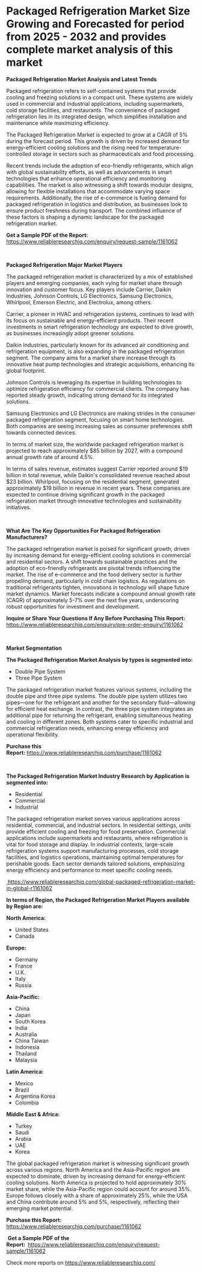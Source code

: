 <p><h1>Packaged Refrigeration Market Size Growing and Forecasted for period from 2025 - 2032 and provides complete market analysis of this market</h1></p><p><strong>Packaged Refrigeration Market Analysis and Latest Trends</strong></p>
<p><p>Packaged refrigeration refers to self-contained systems that provide cooling and freezing solutions in a compact unit. These systems are widely used in commercial and industrial applications, including supermarkets, cold storage facilities, and restaurants. The convenience of packaged refrigeration lies in its integrated design, which simplifies installation and maintenance while maximizing efficiency.</p><p>The Packaged Refrigeration Market is expected to grow at a CAGR of 5% during the forecast period. This growth is driven by increased demand for energy-efficient cooling solutions and the rising need for temperature-controlled storage in sectors such as pharmaceuticals and food processing. </p><p>Recent trends include the adoption of eco-friendly refrigerants, which align with global sustainability efforts, as well as advancements in smart technologies that enhance operational efficiency and monitoring capabilities. The market is also witnessing a shift towards modular designs, allowing for flexible installations that accommodate varying space requirements. Additionally, the rise of e-commerce is fueling demand for packaged refrigeration in logistics and distribution, as businesses look to ensure product freshness during transport. The combined influence of these factors is shaping a dynamic landscape for the packaged refrigeration market.</p></p>
<p><strong>Get a Sample PDF of the Report:&nbsp;</strong> <a href="https://www.reliableresearchiq.com/enquiry/request-sample/1161062?utm_campaign=2717&utm_medium=2&utm_source=Github&utm_content=ia&utm_term=22032025&utm_id=packaged-refrigeration">https://www.reliableresearchiq.com/enquiry/request-sample/1161062</a></p>
<p>&nbsp;</p>
<p><strong>Packaged Refrigeration Major Market Players</strong></p>
<p><p>The packaged refrigeration market is characterized by a mix of established players and emerging companies, each vying for market share through innovation and customer focus. Key players include Carrier, Daikin Industries, Johnson Controls, LG Electronics, Samsung Electronics, Whirlpool, Emerson Electric, and Electrolux, among others.</p><p>Carrier, a pioneer in HVAC and refrigeration systems, continues to lead with its focus on sustainable and energy-efficient products. Their recent investments in smart refrigeration technology are expected to drive growth, as businesses increasingly adopt greener solutions.</p><p>Daikin Industries, particularly known for its advanced air conditioning and refrigeration equipment, is also expanding in the packaged refrigeration segment. The company aims for a market share increase through its innovative heat pump technologies and strategic acquisitions, enhancing its global footprint.</p><p>Johnson Controls is leveraging its expertise in building technologies to optimize refrigeration efficiency for commercial clients. The company has reported steady growth, indicating strong demand for its integrated solutions.</p><p>Samsung Electronics and LG Electronics are making strides in the consumer packaged refrigeration segment, focusing on smart home technologies. Both companies are seeing increasing sales as consumer preferences shift towards connected devices.</p><p>In terms of market size, the worldwide packaged refrigeration market is projected to reach approximately $85 billion by 2027, with a compound annual growth rate of around 4.5%.</p><p>In terms of sales revenue, estimates suggest Carrier reported around $19 billion in total revenue, while Daikin's consolidated revenue reached about $23 billion. Whirlpool, focusing on the residential segment, generated approximately $19 billion in revenue in recent years. These companies are expected to continue driving significant growth in the packaged refrigeration market through innovative technologies and sustainability initiatives.</p></p>
<p>&nbsp;</p>
<p><strong>What Are The Key Opportunities For Packaged Refrigeration Manufacturers?</strong></p>
<p><p>The packaged refrigeration market is poised for significant growth, driven by increasing demand for energy-efficient cooling solutions in commercial and residential sectors. A shift towards sustainable practices and the adoption of eco-friendly refrigerants are pivotal trends influencing the market. The rise of e-commerce and the food delivery sector is further propelling demand, particularly in cold chain logistics. As regulations on traditional refrigerants tighten, innovations in technology will shape future market dynamics. Market forecasts indicate a compound annual growth rate (CAGR) of approximately 5-7% over the next five years, underscoring robust opportunities for investment and development.</p></p>
<p><strong>Inquire or Share Your Questions If Any Before Purchasing This Report:</strong> <a href="https://www.reliableresearchiq.com/enquiry/pre-order-enquiry/1161062?utm_campaign=2717&utm_medium=2&utm_source=Github&utm_content=ia&utm_term=22032025&utm_id=packaged-refrigeration">https://www.reliableresearchiq.com/enquiry/pre-order-enquiry/1161062</a></p>
<p>&nbsp;</p>
<p><strong>Market Segmentation</strong></p>
<p><strong>The Packaged Refrigeration Market Analysis by types is segmented into:</strong></p>
<p><ul><li>Double Pipe System</li><li>Three Pipe System</li></ul></p>
<p><p>The packaged refrigeration market features various systems, including the double pipe and three pipe systems. The double pipe system utilizes two pipes—one for the refrigerant and another for the secondary fluid—allowing for efficient heat exchange. In contrast, the three pipe system integrates an additional pipe for returning the refrigerant, enabling simultaneous heating and cooling in different zones. Both systems cater to specific industrial and commercial refrigeration needs, enhancing energy efficiency and operational flexibility.</p></p>
<p><strong>Purchase this Report:&nbsp;</strong><a href="https://www.reliableresearchiq.com/purchase/1161062?utm_campaign=2717&utm_medium=2&utm_source=Github&utm_content=ia&utm_term=22032025&utm_id=packaged-refrigeration">https://www.reliableresearchiq.com/purchase/1161062</a></p>
<p>&nbsp;</p>
<p><strong>The Packaged Refrigeration Market Industry Research by Application is segmented into:</strong></p>
<p><ul><li>Residential</li><li>Commercial</li><li>Industrial</li></ul></p>
<p><p>The packaged refrigeration market serves various applications across residential, commercial, and industrial sectors. In residential settings, units provide efficient cooling and freezing for food preservation. Commercial applications include supermarkets and restaurants, where refrigeration is vital for food storage and display. In industrial contexts, large-scale refrigeration systems support manufacturing processes, cold storage facilities, and logistics operations, maintaining optimal temperatures for perishable goods. Each sector demands tailored solutions, emphasizing energy efficiency and performance to meet specific cooling needs.</p></p>
<p><a href="https://www.reliableresearchiq.com/global-packaged-refrigeration-market-in-global-r1161062?utm_campaign=2717&utm_medium=2&utm_source=Github&utm_content=ia&utm_term=22032025&utm_id=packaged-refrigeration">&nbsp;https://www.reliableresearchiq.com/global-packaged-refrigeration-market-in-global-r1161062</a></p>
<p><strong>In terms of Region, the Packaged Refrigeration Market Players available by Region are:</strong></p>
<p>
    <p> <strong> North America: </strong>
        <ul>
            <li>United States</li>
            <li>Canada</li>
        </ul>
        </p> 
    <p> <strong> Europe: </strong>
        <ul>
            <li>Germany</li>
            <li>France</li>
            <li>U.K.</li>
            <li>Italy</li>
            <li>Russia</li>
        </ul>
        </p> 
    <p> <strong> Asia-Pacific: </strong>
        <ul>
            <li>China</li>
            <li>Japan</li>
            <li>South Korea</li>
            <li>India</li>
            <li>Australia</li>
            <li>China Taiwan</li>
            <li>Indonesia</li>
            <li>Thailand</li>
            <li>Malaysia</li>
        </ul>
        </p> 
    <p> <strong> Latin America: </strong>
        <ul>
            <li>Mexico</li>
            <li>Brazil</li>
            <li>Argentina Korea</li>
            <li>Colombia</li>
        </ul>
        </p> 
    <p> <strong> Middle East & Africa: </strong>
        <ul>
            <li>Turkey</li>
            <li>Saudi</li>
            <li>Arabia</li>
            <li>UAE</li>
            <li>Korea</li>
        </ul>
    </p>
    </p>
<p><p>The global packaged refrigeration market is witnessing significant growth across various regions. North America and the Asia-Pacific region are expected to dominate, driven by increasing demand for energy-efficient cooling solutions. North America is projected to hold approximately 30% market share, while the Asia-Pacific region could account for around 35%. Europe follows closely with a share of approximately 25%, while the USA and China contribute around 5% and 5%, respectively, reflecting their emerging market potential.</p></p>
<p><strong>Purchase this Report: </strong><a href="https://www.reliableresearchiq.com/purchase/1161062?utm_campaign=2717&utm_medium=2&utm_source=Github&utm_content=ia&utm_term=22032025&utm_id=packaged-refrigeration">https://www.reliableresearchiq.com/purchase/1161062</a></p>
<p>&nbsp;<strong>Get a Sample PDF of the Report:&nbsp;&nbsp;</strong><a href="https://www.reliableresearchiq.com/enquiry/request-sample/1161062?utm_campaign=2717&utm_medium=2&utm_source=Github&utm_content=ia&utm_term=22032025&utm_id=packaged-refrigeration">https://www.reliableresearchiq.com/enquiry/request-sample/1161062</a></p>
<p><strong></strong></p>
<p>Check more reports on <a href="https://www.reliableresearchiq.com/?utm_campaign=2717&utm_medium=2&utm_source=Github&utm_content=ia&utm_term=22032025&utm_id=packaged-refrigeration">https://www.reliableresearchiq.com/</a></p>